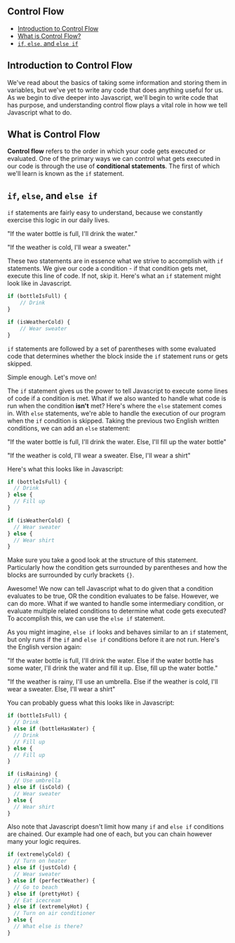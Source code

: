 ## Control Flow

- [Introduction to Control Flow](#introduction-to-control-flow)
- [What is Control Flow?](#what-is-control-flow?)
- [`if`, `else`, and `else if`](#`if`,-`else`,-and-`else-if`)

## Introduction to Control Flow

We've read about the basics of taking some information and storing them in variables, but we've yet to write any code that does anything useful for us. As we begin to dive deeper into Javascript, we'll begin to write code that has purpose, and understanding control flow plays a vital role in how we tell Javascript what to do.

## What is Control Flow

**Control flow** refers to the order in which your code gets executed or evaluated. One of the primary ways we can control what gets executed in our code is through the use of **conditional statements**. The first of which we'll learn is known as the `if` statement.

## `if`, `else`, and `else if`

`if` statements are fairly easy to understand, because we constantly exercise this logic in our daily lives.

"If the water bottle is full, I'll drink the water."

"If the weather is cold, I'll wear a sweater."

These two statements are in essence what we strive to accomplish with `if` statements. We give our code a condition - if that condition gets met, execute this line of code. If not, skip it. Here's what an `if` statement might look like in Javascript.

```javascript
if (bottleIsFull) {
    // Drink
}

if (isWeatherCold) {
    // Wear sweater
}
```

`if` statements are followed by a set of parentheses with some evaluated code that determines whether the block inside the `if` statement runs or gets skipped.

Simple enough. Let's move on!

The `if` statement gives us the power to tell Javascript to execute some lines of code if a condition is met. What if we also wanted to handle what code is run when the condition **isn't** met? Here's where the `else` statement comes in. With `else` statements, we're able to handle the execution of our program when the `if` condition is skipped. Taking the previous two English written conditions, we can add an `else` statement:

"If the water bottle is full, I'll drink the water. Else, I'll fill up the water bottle"

"If the weather is cold, I'll wear a sweater. Else, I'll wear a shirt"

Here's what this looks like in Javascript:

```javascript
if (bottleIsFull) {
  // Drink
} else {
  // Fill up
}

if (isWeatherCold) {
  // Wear sweater
} else {
  // Wear shirt
}
```

Make sure you take a good look at the structure of this statement. Particularly how the condition gets surrounded by parentheses and how the blocks are surrounded by curly brackets `{}`.

Awesome! We now can tell Javascript what to do given that a condition evaluates to be true, OR the condition evaluates to be false. However, we can do more. What if we wanted to handle some intermediary condition, or evaluate multiple related conditions to determine what code gets executed? To accomplish this, we can use the `else if` statement.

As you might imagine, `else if` looks and behaves similar to an `if` statement, but only runs if the `if` and `else if` conditions before it are not run. Here's the English version again:

"If the water bottle is full, I'll drink the water. Else if the water bottle has some water, I'll drink the water and fill it up. Else, fill up the water bottle."

"If the weather is rainy, I'll use an umbrella. Else if the weather is cold, I'll wear a sweater. Else, I'll wear a shirt"

You can probably guess what this looks like in Javascript:

```javascript
if (bottleIsFull) {
  // Drink
} else if (bottleHasWater) {
  // Drink
  // Fill up
} else {
  // Fill up
}

if (isRaining) {
  // Use umbrella
} else if (isCold) {
  // Wear sweater
} else {
  // Wear shirt
}
```

Also note that Javascript doesn't limit how many `if` and `else if` conditions are chained. Our example had one of each, but you can chain however many your logic requires.

```javascript
if (extremelyCold) {
  // Turn on heater
} else if (justCold) {
  // Wear sweater
} else if (perfectWeather) {
  // Go to beach
} else if (prettyHot) {
  // Eat icecream
} else if (extremelyHot) {
  // Turn on air conditioner
} else {
  // What else is there?
}
```
